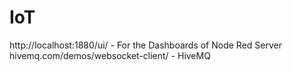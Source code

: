 # IoT

 http://localhost:1880/ui/ - For the Dashboards of Node Red
Server 
 hivemq.com/demos/websocket-client/  - HiveMQ 
